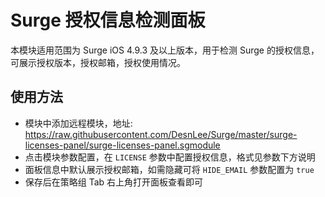 # Surge 授权信息检测面板

本模块适用范围为 Surge iOS 4.9.3 及以上版本，用于检测 Surge 的授权信息，可展示授权版本，授权邮箱，授权使用情况。

## 使用方法
- 模块中添加远程模块，地址: https://raw.githubusercontent.com/DesnLee/Surge/master/surge-licenses-panel/surge-licenses-panel.sgmodule
- 点击模块参数配置，在 `LICENSE` 参数中配置授权信息，格式见参数下方说明
- 面板信息中默认展示授权邮箱，如需隐藏可将 `HIDE_EMAIL` 参数配置为 `true`
- 保存后在策略组 Tab 右上角打开面板查看即可
